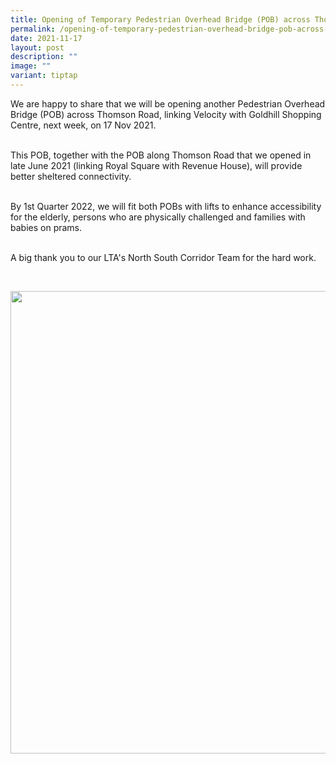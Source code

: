 ```yaml
---
title: Opening of Temporary Pedestrian Overhead Bridge (POB) across Thomson Road
permalink: /opening-of-temporary-pedestrian-overhead-bridge-pob-across-thomson-road/
date: 2021-11-17
layout: post
description: ""
image: ""
variant: tiptap
---
```

<p>We are happy to share that we will be opening another Pedestrian Overhead
Bridge (POB) across Thomson Road, linking Velocity with Goldhill Shopping
Centre, next week, on 17 Nov 2021.</p>
<p>
<br>This POB, together with the POB along Thomson Road that we opened in late
June 2021 (linking Royal Square with Revenue House), will provide better
sheltered connectivity.</p>
<p></p>
<p>
<br>By 1st Quarter 2022, we will fit both POBs with lifts to enhance accessibility
for the elderly, persons who are physically challenged and families with
babies on prams.</p>
<p></p>
<p>
<br>A big thank you to our LTA's North South Corridor Team for the hard work.</p>
<p></p>
<p>
<br>
</p>
<div class="isomer-image-wrapper">
<img style="width: 740px; color: rgb(0, 0, 0); font-family: system-ui, -apple-system, &quot;system-ui&quot;, &quot;Segoe UI&quot;, Roboto, Oxygen, Ubuntu, Cantarell, &quot;Open Sans&quot;, &quot;Helvetica Neue&quot;, sans-serif; font-size: medium; font-style: normal; font-variant-ligatures: normal; font-variant-caps: normal; font-weight: 400; letter-spacing: normal; orphans: 2; text-align: start; text-indent: 0px; text-transform: none; widows: 2; word-spacing: 0px; -webkit-text-stroke-width: 0px; white-space: normal; text-decoration-thickness: initial; text-decoration-style: initial; text-decoration-color: initial;" height="auto" width="100%" src="https://moca.sgp1.cdn.digitaloceanspaces.com/News%20%26%20Notices/618b95e034d0782a4c6653c3_254115737_304661624812937_6007235598969294632_n.webp">
</div>
<p></p>